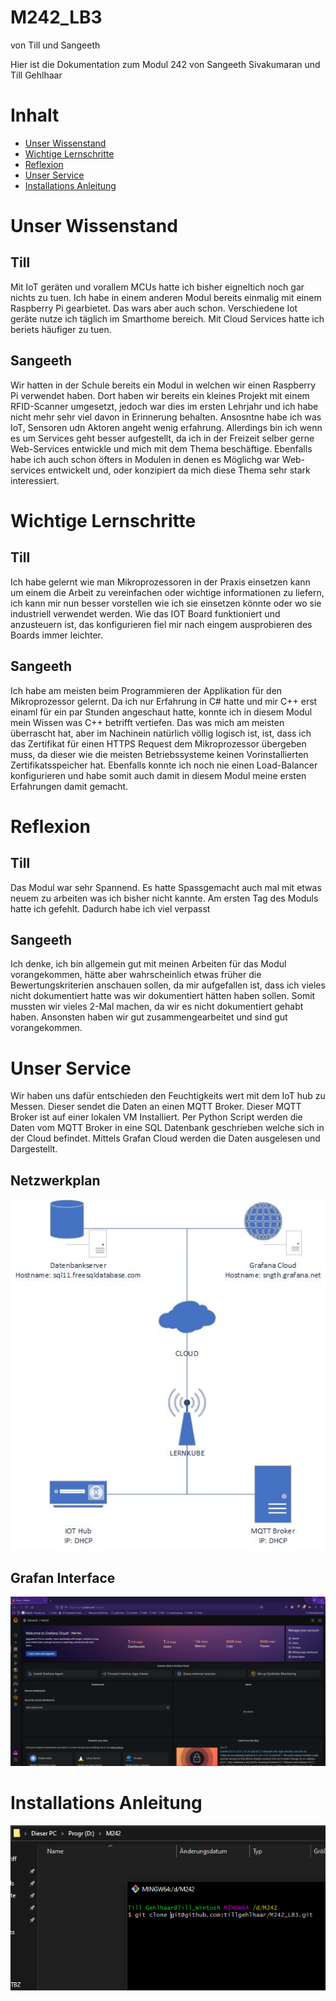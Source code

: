 # M242_LB3
von Till und Sangeeth

Hier ist die Dokumentation zum Modul 242 von Sangeeth Sivakumaran und Till Gehlhaar

# Inhalt

* [Unser Wissenstand](https://github.com/tillgehlhaar/M242_LB3/blob/main/README.md#unser-wissenstand)
* [Wichtige Lernschritte](https://github.com/tillgehlhaar/M242_LB3/blob/main/README.md#wichtige-lernschritte)
* [Reflexion](https://github.com/tillgehlhaar/M242_LB3/blob/main/README.md#reflexion)
* [Unser Service](https://github.com/tillgehlhaar/M242_LB3/blob/main/README.md#unser-service)
* [Installations Anleitung](https://github.com/tillgehlhaar/M242_LB3/blob/main/README.md#installations-anleitung)

# Unser Wissenstand

## Till

Mit IoT geräten und vorallem MCUs hatte ich bisher eigneltich noch gar nichts zu tuen. Ich habe in einem anderen Modul bereits einmalig mit einem Raspberry Pi gearbietet. Das wars aber auch schon. Verschiedene Iot geräte nutze ich täglich im Smarthome bereich. Mit Cloud Services hatte ich beriets häufiger zu tuen. 

## Sangeeth

Wir hatten in der Schule bereits ein Modul in welchen wir einen Raspberry Pi verwendet haben. Dort haben wir bereits ein kleines Projekt mit einem RFID-Scanner umgesetzt, jedoch war dies im ersten Lehrjahr und ich habe nicht mehr sehr viel davon in Erinnerung behalten. Ansosntne habe ich was IoT, Sensoren udn Aktoren angeht wenig erfahrung. Allerdings bin ich wenn es um Services geht besser aufgestellt, da ich in der Freizeit selber gerne Web-Services entwickle und mich mit dem Thema beschäftige. Ebenfalls habe ich auch schon öfters in Modulen in denen es Möglichg war Web-services entwickelt und, oder konzipiert da mich diese Thema sehr stark interessiert.

# Wichtige Lernschritte

## Till

Ich habe gelernt wie man Mikroprozessoren in der Praxis einsetzen kann um einem die Arbeit zu vereinfachen oder wichtige informationen zu liefern, ich kann mir nun besser vorstellen wie ich sie einsetzen könnte oder wo sie industriell verwendet werden. Wie das IOT Board funktioniert und anzusteuern ist, das konfigurieren fiel mir nach eingem ausprobieren des Boards immer leichter.

## Sangeeth

Ich habe am meisten beim Programmieren der Applikation für den Mikroprozessor gelernt. Da ich nur Erfahrung in C# hatte und mir C++ erst einaml für ein par Stunden angeschaut hatte, konnte ich in diesem Modul mein Wissen was C++ betrifft vertiefen. Das was mich am meisten überrascht hat, aber im Nachinein natürlich völlig logisch ist, ist, dass ich das Zertifikat für einen HTTPS Request dem Mikroprozessor übergeben muss, da dieser wie die meisten Betriebssysteme keinen Vorinstallierten Zertifikatsspeicher hat. Ebenfalls konnte ich noch nie einen Load-Balancer konfigurieren und habe somit auch damit in diesem Modul meine ersten Erfahrungen damit gemacht.

# Reflexion

## Till

Das Modul war sehr Spannend. Es hatte Spassgemacht auch mal mit etwas neuem zu arbeiten was ich bisher nicht kannte. Am ersten Tag des Moduls hatte ich gefehlt. Dadurch habe ich viel verpasst


## Sangeeth

Ich denke, ich bin allgemein gut mit meinen Arbeiten für das Modul vorangekommen, hätte aber wahrscheinlich etwas früher die Bewertungskriterien anschauen sollen, da mir aufgefallen ist, dass ich vieles nicht dokumentiert hatte was wir dokumentiert hätten haben sollen. Somit mussten wir vieles 2-Mal machen, da wir es nicht dokumentiert gehabt haben. Ansonsten haben wir gut zusammengearbeitet und sind gut vorangekommen.

# Unser Service

Wir haben uns dafür entschieden den Feuchtigkeits wert mit dem IoT hub zu Messen. Dieser sendet die Daten an einen MQTT Broker. Dieser MQTT Broker ist auf einer lokalen VM Installiert. Per Python Script werden die Daten vom MQTT Broker in eine SQL Datenbank geschrieben welche sich in der Cloud befindet. Mittels Grafan Cloud werden die Daten ausgelesen und Dargestellt. 

## Netzwerkplan

![alt text](https://github.com/tillgehlhaar/M242_LB3/blob/main/Netzwerkplan.png)

## Grafan Interface

![alt text](https://github.com/tillgehlhaar/M242_LB3/blob/main/Grafana.png)

# Installations Anleitung


![alt text](https://github.com/tillgehlhaar/M242_LB3/blob/main/RepoClone.png)


